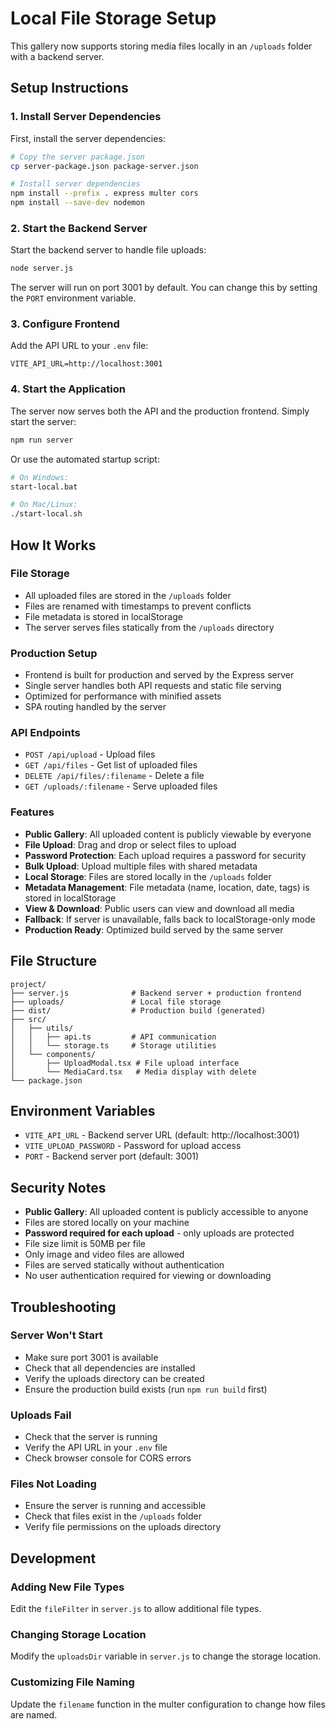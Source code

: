 # Local File Storage Setup

This gallery now supports storing media files locally in an `/uploads` folder with a backend server.

## Setup Instructions

### 1. Install Server Dependencies

First, install the server dependencies:

```bash
# Copy the server package.json
cp server-package.json package-server.json

# Install server dependencies
npm install --prefix . express multer cors
npm install --save-dev nodemon
```

### 2. Start the Backend Server

Start the backend server to handle file uploads:

```bash
node server.js
```

The server will run on port 3001 by default. You can change this by setting the `PORT` environment variable.

### 3. Configure Frontend

Add the API URL to your `.env` file:

```
VITE_API_URL=http://localhost:3001
```

### 4. Start the Application

The server now serves both the API and the production frontend. Simply start the server:

```bash
npm run server
```

Or use the automated startup script:

```bash
# On Windows:
start-local.bat

# On Mac/Linux:
./start-local.sh
```

## How It Works

### File Storage
- All uploaded files are stored in the `/uploads` folder
- Files are renamed with timestamps to prevent conflicts
- File metadata is stored in localStorage
- The server serves files statically from the `/uploads` directory

### Production Setup
- Frontend is built for production and served by the Express server
- Single server handles both API requests and static file serving
- Optimized for performance with minified assets
- SPA routing handled by the server

### API Endpoints
- `POST /api/upload` - Upload files
- `GET /api/files` - Get list of uploaded files
- `DELETE /api/files/:filename` - Delete a file
- `GET /uploads/:filename` - Serve uploaded files

### Features
- **Public Gallery**: All uploaded content is publicly viewable by everyone
- **File Upload**: Drag and drop or select files to upload
- **Password Protection**: Each upload requires a password for security
- **Bulk Upload**: Upload multiple files with shared metadata
- **Local Storage**: Files are stored locally in the `/uploads` folder
- **Metadata Management**: File metadata (name, location, date, tags) is stored in localStorage
- **View & Download**: Public users can view and download all media
- **Fallback**: If server is unavailable, falls back to localStorage-only mode
- **Production Ready**: Optimized build served by the same server

## File Structure

```
project/
├── server.js              # Backend server + production frontend
├── uploads/               # Local file storage
├── dist/                  # Production build (generated)
├── src/
│   ├── utils/
│   │   ├── api.ts         # API communication
│   │   └── storage.ts     # Storage utilities
│   └── components/
│       ├── UploadModal.tsx # File upload interface
│       └── MediaCard.tsx   # Media display with delete
└── package.json
```

## Environment Variables

- `VITE_API_URL` - Backend server URL (default: http://localhost:3001)
- `VITE_UPLOAD_PASSWORD` - Password for upload access
- `PORT` - Backend server port (default: 3001)

## Security Notes

- **Public Gallery**: All uploaded content is publicly accessible to anyone
- Files are stored locally on your machine
- **Password required for each upload** - only uploads are protected
- File size limit is 50MB per file
- Only image and video files are allowed
- Files are served statically without authentication
- No user authentication required for viewing or downloading

## Troubleshooting

### Server Won't Start
- Make sure port 3001 is available
- Check that all dependencies are installed
- Verify the uploads directory can be created
- Ensure the production build exists (run `npm run build` first)

### Uploads Fail
- Check that the server is running
- Verify the API URL in your `.env` file
- Check browser console for CORS errors

### Files Not Loading
- Ensure the server is running and accessible
- Check that files exist in the `/uploads` folder
- Verify file permissions on the uploads directory

## Development

### Adding New File Types
Edit the `fileFilter` in `server.js` to allow additional file types.

### Changing Storage Location
Modify the `uploadsDir` variable in `server.js` to change the storage location.

### Customizing File Naming
Update the `filename` function in the multer configuration to change how files are named. 